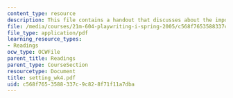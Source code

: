 ```yaml
---
content_type: resource
description: This file contains a handout that discusses about the importance of setting.
file: /media/courses/21m-604-playwriting-i-spring-2005/c568f7653588337c9c828f71f11a7dba_setting_wk4.pdf
file_type: application/pdf
learning_resource_types:
- Readings
ocw_type: OCWFile
parent_title: Readings
parent_type: CourseSection
resourcetype: Document
title: setting_wk4.pdf
uid: c568f765-3588-337c-9c82-8f71f11a7dba
---
```

